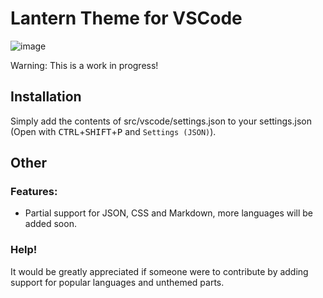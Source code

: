 # Lantern Theme for VSCode

![image](https://user-images.githubusercontent.com/76597257/132107578-80ac61cd-17e3-4340-9809-da5025420a8c.png)

Warning: This is a work in progress!

## Installation

Simply add the contents of src/vscode/settings.json to your settings.json (Open with <kbd>CTRL</kbd>+<kbd>SHIFT</kbd>+<kbd>P</kbd> and `Settings (JSON)`).

## Other

### Features:

- Partial support for JSON, CSS and Markdown, more languages will be added soon.

### Help!

It would be greatly appreciated if someone were to contribute by adding support for popular languages and unthemed parts.
